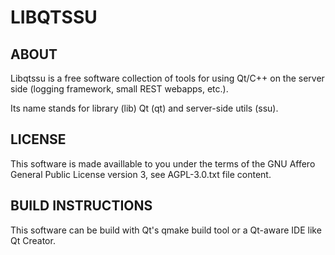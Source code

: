 LIBQTSSU
========

ABOUT
-----

Libqtssu is a free software collection of tools for using Qt/C++ on
the server side (logging framework, small REST webapps, etc.).

Its name stands for library (lib) Qt (qt) and server-side
utils (ssu).

LICENSE
-------

This software is made availlable to you under the terms of the GNU Affero
General Public License version 3, see AGPL-3.0.txt file content.

BUILD INSTRUCTIONS
------------------

This software can be build with Qt's qmake build tool or a Qt-aware IDE
like Qt Creator.
